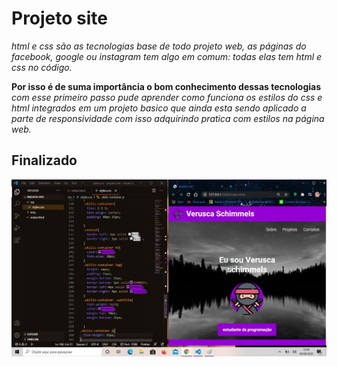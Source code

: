 # Projeto site 
*html e css são as tecnologias base de todo projeto web, as páginas do facebook, google ou instagram tem algo em comum: todas elas tem html e css no código.*

**Por isso é de suma importância o bom conhecimento dessas tecnologias**
*com esse primeiro passo pude aprender como funciona os estilos do css e html integrados em um projeto basico que ainda esta sendo aplicado a parte de responsividade com isso adquirindo pratica com estilos na página web.*

## Finalizado


![site](https://github.com/Vesilva33/Projeto-site/blob/master/site%202.jpg)

